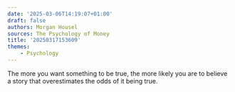 ```yaml
---
date: '2025-03-06T14:19:07+01:00'
draft: false
authors: Morgan Housel
sources: The Psychology of Money
title: '20250317153609'
themes:
    - Psychology
---
```


The more you want something to be true, the more likely you are to believe a story that overestimates the odds of it
being true.

